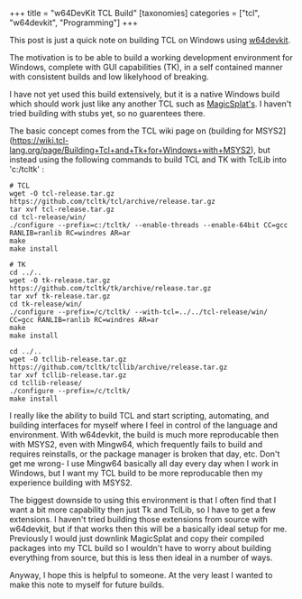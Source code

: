 +++
title = "w64DevKit TCL Build"
[taxonomies]
categories = ["tcl", "w64devkit", "Programming"]
+++

This post is just a quick note on building TCL on Windows using [w64devkit](https://github.com/skeeto/w64devkit).

The motivation is to be able to build a working development environment for Windows,
complete with GUI capabilities (TK), in a self contained manner with consistent builds
and low likelyhood of breaking.


I have not yet used this build extensively, but it is a native Windows build which should work
just like any another TCL such as [MagicSplat's](https://www.magicsplat.com/tcl-installer/index.html). I haven't
tried building with stubs yet, so no guarentees there.


The basic concept comes from the TCL wiki page on (building for MSYS2](https://wiki.tcl-lang.org/page/Building+Tcl+and+Tk+for+Windows+with+MSYS2),
but instead using the following commands to build TCL and TK with TclLib into 'c:/tcltk' :

```
# TCL
wget -O tcl-release.tar.gz https://github.com/tcltk/tcl/archive/release.tar.gz
tar xvf tcl-release.tar.gz
cd tcl-release/win/
./configure --prefix=c:/tcltk/ --enable-threads --enable-64bit CC=gcc RANLIB=ranlib RC=windres AR=ar
make
make install
 
# TK
cd ../..
wget -O tk-release.tar.gz https://github.com/tcltk/tk/archive/release.tar.gz
tar xvf tk-release.tar.gz
cd tk-release/win/
./configure --prefix=/c/tcltk/ --with-tcl=../../tcl-release/win/ CC=gcc RANLIB=ranlib RC=windres AR=ar
make
make install

cd ../..
wget -O tcllib-release.tar.gz https://github.com/tcltk/tcllib/archive/release.tar.gz
tar xvf tcllib-release.tar.gz
cd tcllib-release/
./configure --prefix=/c/tcltk/
make install
```


I really like the ability to build TCL and start scripting, automating, and building
interfaces for myself where I feel in control of the language and environment. With
w64devkit, the build is much more reproducable then with MSYS2, even with Mingw64, which
frequently fails to build and requires reinstalls, or the package manager is broken
that day, etc. Don't get me wrong- I use Mingw64 basically all day every day when
I work in Windows, but I want my TCL build to be more reproducable then my experience
building with MSYS2.


The biggest downside to using this environment is that I often find that I want a bit
more capability then just Tk and TclLib, so I have to get a few extensions. I haven't tried
building those extensions from source with w64devkit, but if that works then this will be a 
basically ideal setup for me. Previously I would just downlink MagicSplat and copy their compiled
packages into my TCL build so I wouldn't have to worry about building everything from source, but
this is less then ideal in a number of ways.


Anyway, I hope this is helpful to someone. At the very least I wanted to make this note to myself for future builds.
